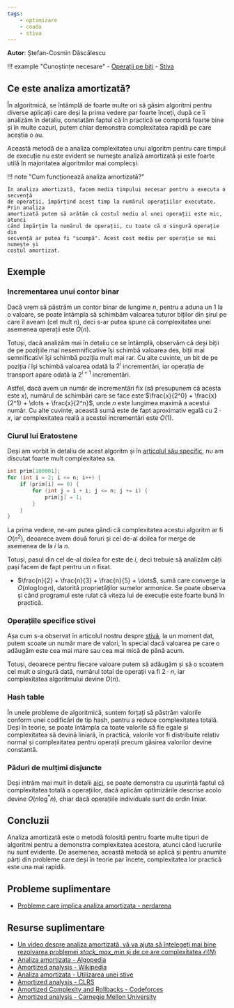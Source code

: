 ```yaml
---
tags:
    - optimizare
    - coada
    - stiva
---
```


**Autor**: Ștefan-Cosmin Dăscălescu

!!! example "Cunoștințe necesare"
    - [Operații pe biți](./bitwise-ops.md)
    - [Stiva](./stack.md)

## Ce este analiza amortizată?

În algoritmică, se întâmplă de foarte multe ori să găsim algoritmi pentru
diverse aplicații care deși la prima vedere par foarte înceți, după ce îi
analizăm în detaliu, constatăm faptul că în practică se comportă foarte bine și
în multe cazuri, putem chiar demonstra complexitatea rapidă pe care aceștia o
au.

Această metodă de a analiza complexitatea unui algoritm pentru care timpul de
execuție nu este evident se numește analiză amortizată și este foarte utilă în
majoritatea algoritmilor mai complecși.

!!! note "Cum funcționează analiza amortizată?"

    În analiza amortizată, facem media timpului necesar pentru a executa o secvență
    de operații, împărțind acest timp la numărul operațiilor executate. Prin analiza
    amortizată putem să arătăm că costul mediu al unei operații este mic, atunci
    când împărțim la numărul de operații, cu toate că o singură operație din
    secvență ar putea fi "scumpă". Acest cost mediu per operație se mai numește și
    costul amortizat.

## Exemple

### Incrementarea unui contor binar

Dacă vrem să păstrăm un contor binar de lungime $n$, pentru a aduna un 1 la o
valoare, se poate întâmpla să schimbăm valoarea tuturor biților din șirul pe
care îl aveam (cel mult $n$), deci s-ar putea spune că complexitatea unei
asemenea operații este $O(n)$.

Totuși, dacă analizăm mai în detaliu ce se întâmplă, observăm că deși biții de
pe pozițiile mai nesemnificative își schimbă valoarea des, biții mai
semnificativi își schimbă poziția mult mai rar. Cu alte cuvinte, un bit de pe
poziția $i$ își schimbă valoarea odată la $2^i$ incrementări, iar operația de
transport apare odată la $2^{i+1}$ incrementări.

Astfel, dacă avem un număr de incrementări fix (să presupunem că acesta este
$x$), numărul de schimbări care se face este $\frac{x}{2^0} + \frac{x}{2^1} +
\dots + \frac{x}{2^n}$, unde $n$ este lungimea maximă a acestui număr. Cu alte
cuvinte, această sumă este de fapt aproximativ egală cu $2 \cdot x$, iar
complexitatea reală a acestei incrementări este $O(1)$.

### Ciurul lui Eratostene

Deși am vorbit în detaliu de acest algoritm și în [articolul său
specific](../usor/sieve.md), nu am discutat foarte mult
complexitatea sa.

```cpp
int prim[100001];
for (int i = 2; i <= n; i++) {
    if (prim[i] == 0) {
        for (int j = i + i; j <= n; j += i) {
            prim[j] = 1;
        }
    }
}
```

La prima vedere, ne-am putea gândi că complexitatea acestui algoritm ar fi
$O(n^2)$, deoarece avem două foruri și cel de-al doilea for merge de asemenea de
la $i$ la $n$.

Totuși, pasul din cel de-al doilea for este de $i$, deci trebuie să analizăm
câți pași facem de fapt pentru un $n$ fixat.

- $\frac{n}{2} + \frac{n}{3} + \frac{n}{5} + \dots$, sumă care converge la $O(n
  \log \log n)$, datorită proprietăților sumelor armonice. Se poate observa și
  când programul este rulat că viteza lui de execuție este foarte bună în
  practică.

### Operațiile specifice stivei

Așa cum s-a observat în articolul nostru despre
[stivă](../usor/sieve.md), la un moment dat, putem scoate un
număr mare de valori, în special dacă valoarea pe care o adăugăm este cea mai
mare sau cea mai mică de până acum.

Totuși, deoarece pentru fiecare valoare putem să adăugăm și să o scoatem cel
mult o singură dată, numărul total de operații va fi $2 \cdot n$, iar
complexitatea algoritmului devine $O(n)$.

### Hash table

În unele probleme de algoritmică, suntem forțați să păstrăm valorile conform
unei codificări de tip hash, pentru a reduce complexitatea totală. Deși în
teorie, se poate întâmpla ca toate valorile să fie egale și complexitatea să
devină liniară, în practică, valorile vor fi distribuite relativ normal și
complexitatea pentru operații precum găsirea valorilor devine constantă.

### Păduri de mulțimi disjuncte

Deși intrăm mai mult în detalii [aici](./dsu.md), se
poate demonstra cu ușurință faptul că complexitatea totală a operațiilor, dacă
aplicăm optimizările descrise acolo devine $O(n \log^{*} n)$, chiar dacă
operațiile individuale sunt de ordin liniar.

## Concluzii

Analiza amortizată este o metodă folosită pentru foarte multe tipuri de
algoritmi pentru a demonstra complexitatea acestora, atunci când lucrurile nu
sunt evidente. De asemenea, această metodă se aplică și pentru anumite părți din
probleme care deși în teorie par încete, complexitatea lor practică este una mai
rapidă.

## Probleme suplimentare

- [Probleme care implica analiza amortizata -
  nerdarena](https://www.nerdarena.ro/cauta-probleme?tag_ids=11)

## Resurse suplimentare

- [Un video despre analiza amortizată, vă va ajuta să înțelegeți mai bine
  rezolvarea problemei *stack_max_min* și de ce are complexitatea
  $\mathcal{O}(N)$](https://www.youtube.com/watch?v=T7W5E-5mljc)
- [Analiza amortizata -
  Algopedia](https://www.algopedia.ro/wiki/index.php/Clasa_VII/VIII_lec%C8%9Bia_9_-_18_nov_2014#Analiz%C4%83_amortizat%C4%83)
- [Amortized analysis -
  Wikipedia](https://en.wikipedia.org/wiki/Amortized_analysis)
- [Analiza amortizata - Utilizarea unei
  stive](https://revista.infobits.ro/2021/08/31/analiza-amortizata-utilizarea-unei-stive/)
- [Amortized analysis -
  CLRS](https://ocw.mit.edu/courses/6-046j-design-and-analysis-of-algorithms-spring-2012/83b82d45beb3776da72b7f3e1b3f42df_MIT6_046JS12_lec11.pdf)
- [Amortized Complexity and Rollbacks -
  Codeforces](https://codeforces.com/blog/entry/58528)
- [Amortized analysis - Carnegie Mellon
  University](https://www.cs.cmu.edu/afs/cs/academic/class/15451-s07/www/lecture_notes/lect0206.pdf)
